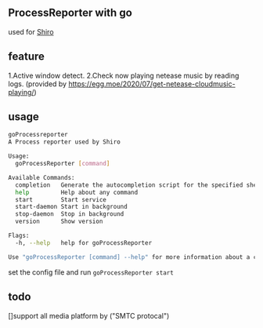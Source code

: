 ## ProcessReporter with go

used for [Shiro](https://github.com/Innei/Shiro)

## feature

1.Active window detect.
2.Check now playing netease music by reading logs. (provided by https://egg.moe/2020/07/get-netease-cloudmusic-playing/)

## usage

```bash
goProcessreporter
A Process reporter used by Shiro

Usage:
  goProcessReporter [command]

Available Commands:
  completion   Generate the autocompletion script for the specified shell
  help         Help about any command
  start        Start service
  start-daemon Start in background
  stop-daemon  Stop in background
  version      Show version

Flags:
  -h, --help   help for goProcessReporter

Use "goProcessReporter [command] --help" for more information about a command.
```

set the config file and run `goProcessReporter start`

## todo

[]support all media platform by ("SMTC protocal")
